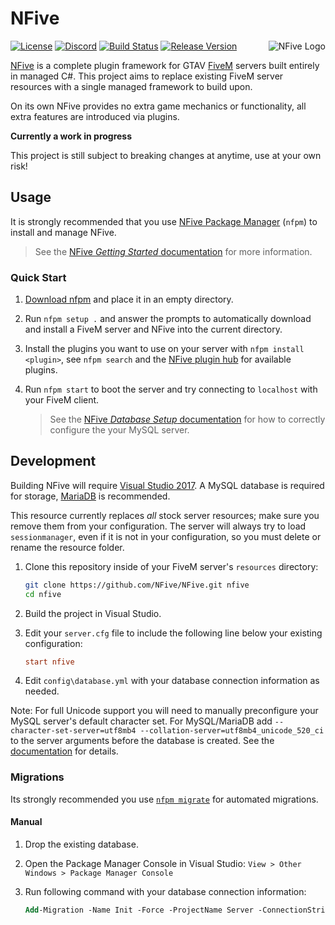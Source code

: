 # NFive

<img align="right" alt="NFive Logo" src="https://user-images.githubusercontent.com/43646/51492915-5558b200-1dab-11e9-9032-c79621407df7.png">

[![License](https://img.shields.io/github/license/NFive/NFive.svg)](LICENSE)
[![Discord](https://img.shields.io/discord/525451790876016651.svg)](https://discord.nfive.io/)
[![Build Status](https://github.com/NFive/NFive/actions/workflows/ci.yml/badge.svg)](https://github.com/CitiWork/NFive/actions/workflows/ci.yml)
[![Release Version](https://img.shields.io/github/release/NFive/NFive/all.svg)](https://github.com/NFive/NFive/releases)

[NFive](https://nfive.io/) is a complete plugin framework for GTAV [FiveM](https://fivem.net/) servers built entirely in managed C#.
This project aims to replace existing FiveM server resources with a single managed framework to build upon.

On its own NFive provides no extra game mechanics or functionality, all extra features are introduced via plugins.

**Currently a work in progress**

This project is still subject to breaking changes at anytime, use at your own risk!

## Usage
It is strongly recommended that you use [NFive Package Manager](https://github.com/NFive/nfpm) (`nfpm`) to install and manage NFive.

> See the [NFive *Getting Started* documentation](https://nfive.io/docs/overview) for more information.

### Quick Start
1. [Download nfpm](https://dl.nfive.io/nfpm.exe) and place it in an empty directory.

2. Run `nfpm setup .` and answer the prompts to automatically download and install a FiveM server and NFive into the current directory.

3. Install the plugins you want to use on your server with `nfpm install <plugin>`, see `nfpm search` and the [NFive plugin hub](https://hub.nfive.io/) for available plugins.

4. Run `nfpm start` to boot the server and try connecting to `localhost` with your FiveM client.

    > See the [NFive *Database Setup* documentation](https://nfive.io/docs/database) for how to correctly configure the your MySQL server.

## Development
Building NFive will require [Visual Studio 2017](https://visualstudio.microsoft.com/). A MySQL database is required for storage, [MariaDB](https://mariadb.org/) is recommended.

This resource currently replaces *all* stock server resources; make sure you remove them from your configuration. The server will always try to load `sessionmanager`, even if it is not in your configuration, so you must delete or rename the resource folder.

1. Clone this repository inside of your FiveM server's `resources` directory:
    ```sh
    git clone https://github.com/NFive/NFive.git nfive
    cd nfive
    ```

2. Build the project in Visual Studio.

3. Edit your `server.cfg` file to include the following line below your existing configuration:
    ```cfg
    start nfive
    ```

4. Edit `config\database.yml` with your database connection information as needed.

Note: For full Unicode support you will need to manually preconfigure your MySQL server's default character set. For MySQL/MariaDB add `--character-set-server=utf8mb4 --collation-server=utf8mb4_unicode_520_ci` to the server arguments before the database is created. See the [documentation](https://nfive.io/docs/database) for details.

### Migrations
Its strongly recommended you use [`nfpm migrate`](https://nfive.io/docs/nfpm/command-reference) for automated migrations.

#### Manual
1. Drop the existing database.

2. Open the Package Manager Console in Visual Studio: `View > Other Windows > Package Manager Console`

3. Run following command with your database connection information:
    ```ps
    Add-Migration -Name Init -Force -ProjectName Server -ConnectionString "Host=db;Port=3306;Database=fivem;User Id=root;Password=password;CharSet=utf8mb4;SSL Mode=None" -ConnectionProviderName MySql.Data.MySqlClient
    ```
